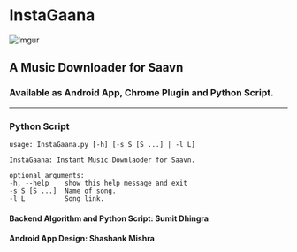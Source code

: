 # InstaGaana

![Imgur](http://i.imgur.com/opFLFOW.png?3)
## A Music Downloader for Saavn

### Available as Android App, Chrome Plugin and Python Script.

---
### Python Script
    usage: InstaGaana.py [-h] [-s S [S ...] | -l L]

    InstaGaana: Instant Music Downlaoder for Saavn.

    optional arguments:
    -h, --help    show this help message and exit
    -s S [S ...]  Name of song.
    -l L          Song link.

     
#### Backend Algorithm and Python Script: Sumit Dhingra

#### Android App Design: Shashank Mishra

